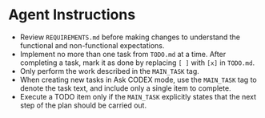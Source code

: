 # Agent Instructions

- Review `REQUIREMENTS.md` before making changes to understand the functional and non-functional expectations.
- Implement no more than one task from `TODO.md` at a time. After completing a task, mark it as done by replacing `[ ]` with `[x]` in `TODO.md`.
- Only perform the work described in the `MAIN_TASK` tag.
- When creating new tasks in Ask CODEX mode, use the `MAIN_TASK` tag to denote the task text, and include only a single item to complete.
- Execute a TODO item only if the `MAIN_TASK` explicitly states that the next step of the plan should be carried out.
